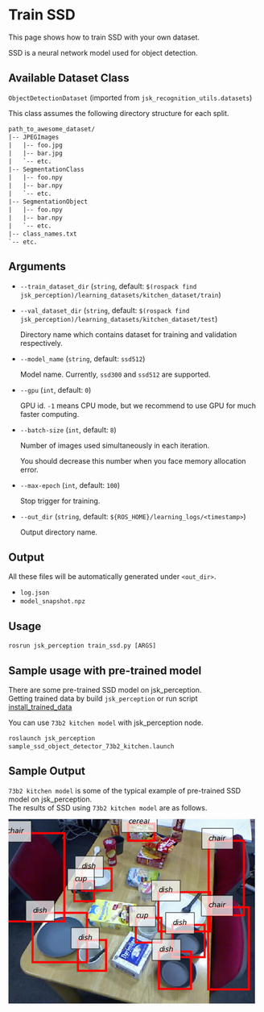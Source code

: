 # Train SSD

This page shows how to train SSD with your own dataset.

SSD is a neural network model used for object detection.

## Available Dataset Class

`ObjectDetectionDataset` (imported from `jsk_recognition_utils.datasets`)

This class assumes the following directory structure for each split.

```
path_to_awesome_dataset/
|-- JPEGImages
|   |-- foo.jpg
|   |-- bar.jpg
|   `-- etc.
|-- SegmentationClass
|   |-- foo.npy
|   |-- bar.npy
|   `-- etc.
|-- SegmentationObject
|   |-- foo.npy
|   |-- bar.npy
|   `-- etc.
|-- class_names.txt
`-- etc.
```

## Arguments

- `--train_dataset_dir` (`string`, default: `$(rospack find jsk_perception)/learning_datasets/kitchen_dataset/train`)
- `--val_dataset_dir` (`string`, default: `$(rospack find jsk_perception)/learning_datasets/kitchen_dataset/test`)

  Directory name which contains dataset for training and validation respectively.

- `--model_name` (`string`, default: `ssd512`)

  Model name. Currently, `ssd300` and `ssd512` are supported.

- `--gpu` (`int`, default: `0`)

  GPU id. `-1` means CPU mode, but we recommend to use GPU for much faster computing.

- `--batch-size` (`int`, default: `8`)

  Number of images used simultaneously in each iteration.

  You should decrease this number when you face memory allocation error.

- `--max-epoch` (`int`, default: `100`)

  Stop trigger for training.

- `--out_dir` (`string`, default: `${ROS_HOME}/learning_logs/<timestamp>`)

  Output directory name.

## Output

All these files will be automatically generated under `<out_dir>`.

- `log.json`
- `model_snapshot.npz`

## Usage

```
rosrun jsk_perception train_ssd.py [ARGS]
```

## Sample usage with pre-trained model

There are some pre-trained SSD model on jsk_perception.\
Getting trained data by build `jsk_perception` or run script [install_trained_data](https://github.com/jsk-ros-pkg/jsk_recognition/blob/master/jsk_perception/scripts/install_trained_data.py)

You can use `73b2 kitchen model` with jsk_perception node.
```
roslaunch jsk_perception sample_ssd_object_detector_73b2_kitchen.launch
```

## Sample Output

`73b2 kitchen model` is some of the typical example of pre-trained SSD model on jsk_perception.\
The results of SSD using `73b2 kitchen model` are as follows.

![](./result_images/ssd_73b2_kitchen_sample_result.png)
